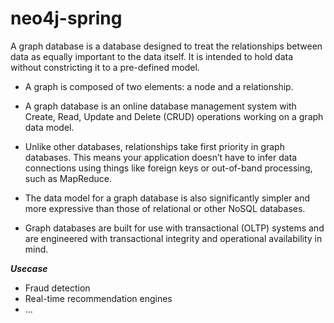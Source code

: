 # neo4j-spring

A graph database is a database designed to treat the relationships between data as equally important to the data itself. It is intended to hold data without constricting it to a pre-defined model. 

- A graph is composed of two elements: a node and a relationship.
- A graph database is an online database management system with Create, Read, Update and Delete (CRUD) operations working on a graph data model.
- Unlike other databases, relationships take first priority in graph databases. This means your application doesn’t have to infer data connections using things like foreign keys or out-of-band processing, such as MapReduce.

- The data model for a graph database is also significantly simpler and more expressive than those of relational or other NoSQL databases.

- Graph databases are built for use with transactional (OLTP) systems and are engineered with transactional integrity and operational availability in mind.
 
***Usecase***
  - Fraud detection
  - Real-time recommendation engines
  - ...
